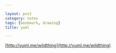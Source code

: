 ```yaml
---

layout: post
category: notes
tags: [bookmark, drawing]
title: yuml

---
```


[http://yuml.me/wildthing](http://yuml.me/wildthing)
